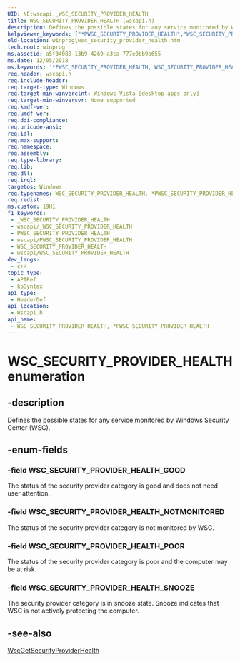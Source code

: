 ```yaml
---
UID: NE:wscapi._WSC_SECURITY_PROVIDER_HEALTH
title: WSC_SECURITY_PROVIDER_HEALTH (wscapi.h)
description: Defines the possible states for any service monitored by Windows Security Center (WSC).
helpviewer_keywords: ["*PWSC_SECURITY_PROVIDER_HEALTH","WSC_SECURITY_PROVIDER_HEALTH","WSC_SECURITY_PROVIDER_HEALTH enumeration [Windows API]","WSC_SECURITY_PROVIDER_HEALTH","*PWSC_SECURITY_PROVIDER_HEALTH","WSC_SECURITY_PROVIDER_HEALTH","*PWSC_SECURITY_PROVIDER_HEALTH enumeration [Windows API]","WSC_SECURITY_PROVIDER_HEALTH_GOOD","WSC_SECURITY_PROVIDER_HEALTH_NOTMONITORED","WSC_SECURITY_PROVIDER_HEALTH_POOR","WSC_SECURITY_PROVIDER_HEALTH_SNOOZE","winprog.wsc_security_provider_health","wscapi/WSC_SECURITY_PROVIDER_HEALTH","wscapi/WSC_SECURITY_PROVIDER_HEALTH_GOOD","wscapi/WSC_SECURITY_PROVIDER_HEALTH_NOTMONITORED","wscapi/WSC_SECURITY_PROVIDER_HEALTH_POOR","wscapi/WSC_SECURITY_PROVIDER_HEALTH_SNOOZE"]
old-location: winprog\wsc_security_provider_health.htm
tech.root: winprog
ms.assetid: a5f34088-13b9-4269-a3ca-777e0bb9b655
ms.date: 12/05/2018
ms.keywords: '*PWSC_SECURITY_PROVIDER_HEALTH, WSC_SECURITY_PROVIDER_HEALTH, WSC_SECURITY_PROVIDER_HEALTH enumeration [Windows API], WSC_SECURITY_PROVIDER_HEALTH,*PWSC_SECURITY_PROVIDER_HEALTH, WSC_SECURITY_PROVIDER_HEALTH,*PWSC_SECURITY_PROVIDER_HEALTH enumeration [Windows API], WSC_SECURITY_PROVIDER_HEALTH_GOOD, WSC_SECURITY_PROVIDER_HEALTH_NOTMONITORED, WSC_SECURITY_PROVIDER_HEALTH_POOR, WSC_SECURITY_PROVIDER_HEALTH_SNOOZE, winprog.wsc_security_provider_health, wscapi/WSC_SECURITY_PROVIDER_HEALTH, wscapi/WSC_SECURITY_PROVIDER_HEALTH_GOOD, wscapi/WSC_SECURITY_PROVIDER_HEALTH_NOTMONITORED, wscapi/WSC_SECURITY_PROVIDER_HEALTH_POOR, wscapi/WSC_SECURITY_PROVIDER_HEALTH_SNOOZE'
req.header: wscapi.h
req.include-header: 
req.target-type: Windows
req.target-min-winverclnt: Windows Vista [desktop apps only]
req.target-min-winversvr: None supported
req.kmdf-ver: 
req.umdf-ver: 
req.ddi-compliance: 
req.unicode-ansi: 
req.idl: 
req.max-support: 
req.namespace: 
req.assembly: 
req.type-library: 
req.lib: 
req.dll: 
req.irql: 
targetos: Windows
req.typenames: WSC_SECURITY_PROVIDER_HEALTH, *PWSC_SECURITY_PROVIDER_HEALTH
req.redist: 
ms.custom: 19H1
f1_keywords:
 - _WSC_SECURITY_PROVIDER_HEALTH
 - wscapi/_WSC_SECURITY_PROVIDER_HEALTH
 - PWSC_SECURITY_PROVIDER_HEALTH
 - wscapi/PWSC_SECURITY_PROVIDER_HEALTH
 - WSC_SECURITY_PROVIDER_HEALTH
 - wscapi/WSC_SECURITY_PROVIDER_HEALTH
dev_langs:
 - c++
topic_type:
 - APIRef
 - kbSyntax
api_type:
 - HeaderDef
api_location:
 - Wscapi.h
api_name:
 - WSC_SECURITY_PROVIDER_HEALTH, *PWSC_SECURITY_PROVIDER_HEALTH
---
```


# WSC_SECURITY_PROVIDER_HEALTH enumeration


## -description

Defines the possible states for any service monitored by Windows Security Center (WSC).

## -enum-fields

### -field WSC_SECURITY_PROVIDER_HEALTH_GOOD

The status of the security provider category is good and does not need user attention.

### -field WSC_SECURITY_PROVIDER_HEALTH_NOTMONITORED

The status of the security provider category is not monitored by WSC.

### -field WSC_SECURITY_PROVIDER_HEALTH_POOR

The status of the security provider category is poor and the computer may be at risk.

### -field WSC_SECURITY_PROVIDER_HEALTH_SNOOZE

The security provider category is in snooze state. Snooze indicates that WSC is not actively protecting the computer.

## -see-also

<a href="https://docs.microsoft.com/windows/desktop/api/wscapi/nf-wscapi-wscgetsecurityproviderhealth">WscGetSecurityProviderHealth</a>

